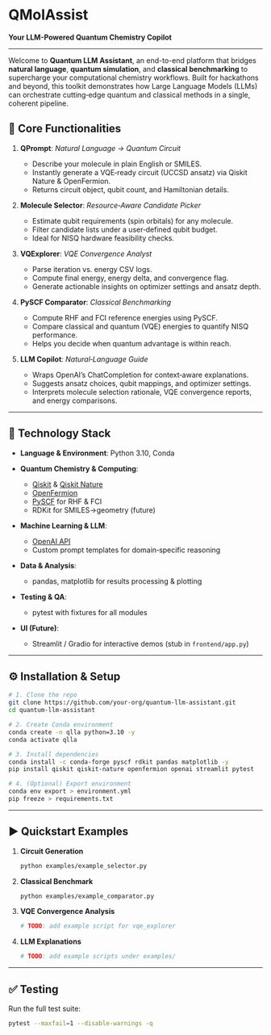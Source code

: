 # QMolAssist

**Your LLM-Powered Quantum Chemistry Copilot**

---

Welcome to **Quantum LLM Assistant**, an end-to-end platform that bridges **natural language**, **quantum simulation**, and **classical benchmarking** to supercharge your computational chemistry workflows. Built for hackathons and beyond, this toolkit demonstrates how Large Language Models (LLMs) can orchestrate cutting‑edge quantum and classical methods in a single, coherent pipeline.

## 🚀 Core Functionalities

1. **QPrompt**: *Natural Language → Quantum Circuit*

   * Describe your molecule in plain English or SMILES.
   * Instantly generate a VQE‑ready circuit (UCCSD ansatz) via Qiskit Nature & OpenFermion.
   * Returns circuit object, qubit count, and Hamiltonian details.

2. **Molecule Selector**: *Resource‑Aware Candidate Picker*

   * Estimate qubit requirements (spin orbitals) for any molecule.
   * Filter candidate lists under a user‑defined qubit budget.
   * Ideal for NISQ hardware feasibility checks.

3. **VQExplorer**: *VQE Convergence Analyst*

   * Parse iteration vs. energy CSV logs.
   * Compute final energy, energy delta, and convergence flag.
   * Generate actionable insights on optimizer settings and ansatz depth.

4. **PySCF Comparator**: *Classical Benchmarking*

   * Compute RHF and FCI reference energies using PySCF.
   * Compare classical and quantum (VQE) energies to quantify NISQ performance.
   * Helps you decide when quantum advantage is within reach.

5. **LLM Copilot**: *Natural‑Language Guide*

   * Wraps OpenAI’s ChatCompletion for context‑aware explanations.
   * Suggests ansatz choices, qubit mappings, and optimizer settings.
   * Interprets molecule selection rationale, VQE convergence reports, and energy comparisons.

---

## 🧰 Technology Stack

* **Language & Environment**: Python 3.10, Conda
* **Quantum Chemistry & Computing**:

  * [Qiskit](https://qiskit.org) & [Qiskit Nature](https://qiskit.org/nature)
  * [OpenFermion](https://github.com/quantumlib/OpenFermion)
  * [PySCF](https://pyscf.org) for RHF & FCI
  * RDKit for SMILES→geometry (future)
* **Machine Learning & LLM**:

  * [OpenAI API](https://openai.com/docs/api)
  * Custom prompt templates for domain‑specific reasoning
* **Data & Analysis**:

  * pandas, matplotlib for results processing & plotting
* **Testing & QA**:

  * pytest with fixtures for all modules
* **UI (Future)**:

  * Streamlit / Gradio for interactive demos (stub in `frontend/app.py`)

---

## ⚙️ Installation & Setup

```bash
# 1. Clone the repo
git clone https://github.com/your-org/quantum-llm-assistant.git
cd quantum-llm-assistant

# 2. Create Conda environment
conda create -n qlla python=3.10 -y
conda activate qlla

# 3. Install dependencies
conda install -c conda-forge pyscf rdkit pandas matplotlib -y
pip install qiskit qiskit-nature openfermion openai streamlit pytest

# 4. (Optional) Export environment
conda env export > environment.yml
pip freeze > requirements.txt
```

---

## ▶️ Quickstart Examples

1. **Circuit Generation**

   ```bash
   python examples/example_selector.py
   ```

2. **Classical Benchmark**

   ```bash
   python examples/example_comparator.py
   ```

3. **VQE Convergence Analysis**

   ```bash
   # TODO: add example script for vqe_explorer
   ```

4. **LLM Explanations**

   ```bash
   # TODO: add example scripts under examples/
   ```

---

## ✅ Testing

Run the full test suite:

```bash
pytest --maxfail=1 --disable-warnings -q
```



